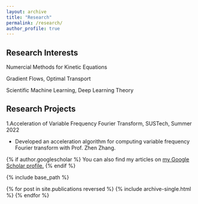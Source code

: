 ```yaml
---
layout: archive
title: "Research"
permalink: /research/
author_profile: true
---
```

## Research Interests
Numercial Methods for Kinetic Equations

Gradient Flows, Optimal Transport

Scientific Machine Learning, Deep Learning Theory

## Research Projects
1.Acceleration of Variable Frequency Fourier Transform, SUSTech, Summer 2022 
- Developed an acceleration algorithm for computing variable frequency Fourier transform with Prof. Zhen Zhang. 



{% if author.googlescholar %}
  You can also find my articles on <u><a href="{{author.googlescholar}}">my Google Scholar profile</a>.</u>
{% endif %}

{% include base_path %}

{% for post in site.publications reversed %}
  {% include archive-single.html %}
{% endfor %}
